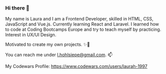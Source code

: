 ### Hi there 👋

My name is Laura and I am a Frontend Developer, skilled in HTML, CSS, JavaScript and Vue.js. Currently learning React and Laravel. I learned how to code at Coding Bootcamps Europe and try to teach myself by practicing. Interest in UX/UI Design. 

Motivated to create my own projects. ✨🧚

You can reach me under l.hohlsiepe@gmail.com. :mailbox:

My Codewars Profile: https://www.codewars.com/users/laurah-1997

<!--
**laurahohlsiepe/laurahohlsiepe** is a ✨ _special_ ✨ repository because its `README.md` (this file) appears on your GitHub profile.

Here are some ideas to get you started:

- 🔭 I’m currently working on my coding skills.
- 🌱 I’m currently learning HTML and CSS.
- 👯 I’m looking to collaborate on ...
- 🤔 I’m looking for help with ...
- 💬 Ask me about ...
- 📫 How to reach me: l.hohlsiepe@gmail.com
- 😄 Pronouns: Her/She
- ⚡ Fun fact:...
-->
